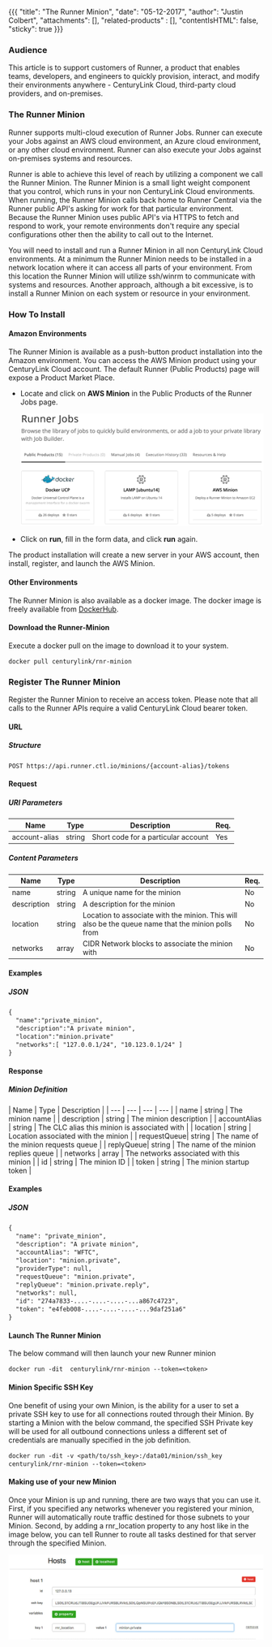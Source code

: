 {{{
  "title": "The Runner Minion",
  "date": "05-12-2017",
  "author": "Justin Colbert",
  "attachments": [],
  "related-products" : [],
  "contentIsHTML": false,
  "sticky": true
}}}


### Audience

This article is to support customers of Runner, a product that enables teams, developers, and engineers to quickly provision, interact, and modify their environments anywhere - CenturyLink Cloud, third-party cloud providers, and on-premises.

### The Runner Minion

Runner supports multi-cloud execution of Runner Jobs.  Runner can execute your Jobs against an AWS cloud environment, an Azure cloud environment, or any other cloud environment. Runner can also execute your Jobs against on-premises systems and resources.

Runner is able to achieve this level of reach by utilizing a component we call the Runner Minion.  The Runner Minion is a small light weight component that you control, which runs in your non CenturyLink Cloud environments. When running, the Runner Minion calls back home to Runner Central via the Runner public API's asking for work for that particular environment.  Because the Runner Minion uses public API's via HTTPS to fetch and respond to work, your remote environments don't require any special configurations other then the ability to call out to the Internet.

You will need to install and run a Runner Minion in all non CenturyLink Cloud environments. At a minimum the Runner Minion needs to be installed in a network location where it can access all parts of your environment. From this location the Runner Minion will utilize ssh/winrm to communicate with systems and resources. Another approach, although a bit excessive, is to install a Runner Minion on each system or resource in your environment.

### How To Install
#### Amazon Environments
The Runner Minion is available as a push-button product installation into the Amazon environment. You can access the AWS Minion product using your CenturyLink Cloud account. The default Runner (Public Products) page will expose a Product Market Place.

- Locate and click on **AWS Minion** in the Public Products of the Runner Jobs page.

  ![AWS Minion](../images/runner-jobs.png)

- Click on **run**, fill in the form data, and click **run** again.

The product installation will create a new server in your AWS account, then install, register, and launch the AWS Minion.

#### Other Environments
The Runner Minion is also available as a docker image.
The docker image is freely available from [DockerHub](https://hub.docker.com/r/centurylink/rnr-minion/).

#### Download the Runner-Minion
Execute a docker pull on the image to download it to your system.

```
docker pull centurylink/rnr-minion
```

### Register The Runner Minion
Register the Runner Minion to receive an access token. Please note that all calls to the Runner APIs require a valid CenturyLink Cloud bearer token.

#### URL
##### Structure
    POST https://api.runner.ctl.io/minions/{account-alias}/tokens

#### Request
##### URI Parameters
| Name | Type | Description | Req. |
| --- | --- | --- | --- |
| account-alias | string | Short code for a particular account | Yes |

##### Content Parameters
| Name | Type | Description | Req. |
| --- | --- | --- | --- |
| name | string | A unique name for the minion | No |
| description | string | A description for the minion | No |
| location | string | Location to associate with the minion. This will also be the queue name that the minion polls from | No |
| networks | array | CIDR Network blocks to associate the minion with | No |

#### Examples
##### JSON

    {
      "name":"private_minion",
      "description":"A private minion",
      "location":"minion.private"
      "networks":[ "127.0.0.1/24", "10.123.0.1/24" ]
    }


#### Response
##### Minion Definition
| Name | Type | Description |
| --- | --- | --- | --- |
| name | string | The minion name |
| description | string | The minion description |
| accountAlias | string | The CLC alias this minion is associated with |
| location | string | Location associated with the minion |
| requestQueue| string | The name of the minion requests queue |
| replyQueue| string | The name of the minion replies queue |
| networks | array | The networks associated with this minion |
| id | string | The minion ID |
| token | string | The minion startup token |

#### Examples
##### JSON
    {
      "name": "private_minion",
      "description": "A private minion",
      "accountAlias": "WFTC",
      "location": "minion.private",
      "providerType": null,
      "requestQueue": "minion.private",
      "replyQueue": "minion.private.reply",
      "networks": null,
      "id": "274a7833-....-....-....-...a867c4723",
      "token": "e4feb008-....-....-....-...9daf251a6"
    }


#### Launch The Runner Minion
The below command will then launch your new Runner minion

```
docker run -dit  centurylink/rnr-minion --token=<token>
```


#### Minion Specific SSH Key
One benefit of using your own Minion, is the ability for a user to set a private SSH key to use for all connections routed through their Minion. By starting a Minion with the below command, the specified SSH Private key will be used for all outbound connections unless a different set of credentials are manually specified in the job definition.

```
docker run -dit -v <path/to/ssh_key>:/data01/minion/ssh_key centurylink/rnr-minion --token=<token>
```

#### Making use of your new Minion
Once your Minion is up and running, there are two ways that you can use it. First, if you specified any networks whenever you registered your minion, Runner will automatically route traffic destined for those subnets to your Minion. Second, by adding a rnr_location property to any host like in the image below, you can tell Runner to route all tasks destined for that server through the specified Minion.

![](../images/runner/rnr_location.jpg)
